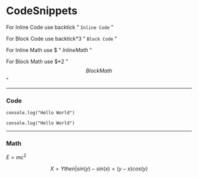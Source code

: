 # CodeSnippets

For Inline Code use backtick " `Inline Code` " 

For Block Code use backtick*3 " ```Block Code``` " 

For Inline Math use $ " $Inline Math$ "

For Block Math use $*2 " $$Block Math$$ "  

---
### Code
`
console.log("Hello World")
`

``` Show Text
console.log("Hello World")
```
---
### Math
$E = mc^2$

$$X=Y then | sin(y) - sin(x) = (y-x)cos(y)$$ 